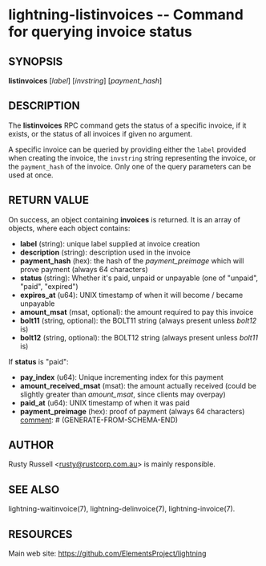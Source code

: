 lightning-listinvoices -- Command for querying invoice status
=============================================================

SYNOPSIS
--------

**listinvoices** \[*label*\] \[*invstring*\] \[*payment_hash*\]

DESCRIPTION
-----------

The **listinvoices** RPC command gets the status of a specific invoice,
if it exists, or the status of all invoices if given no argument.

A specific invoice can be queried by providing either the `label`
provided when creating the invoice, the `invstring` string representing
the invoice, or the `payment_hash` of the invoice. Only one of the
query parameters can be used at once.

RETURN VALUE
------------

[comment]: # (GENERATE-FROM-SCHEMA-START)
On success, an object containing **invoices** is returned.  It is an array of objects, where each object contains:
- **label** (string): unique label supplied at invoice creation
- **description** (string): description used in the invoice
- **payment_hash** (hex): the hash of the *payment_preimage* which will prove payment (always 64 characters)
- **status** (string): Whether it's paid, unpaid or unpayable (one of "unpaid", "paid", "expired")
- **expires_at** (u64): UNIX timestamp of when it will become / became unpayable
- **amount_msat** (msat, optional): the amount required to pay this invoice
- **bolt11** (string, optional): the BOLT11 string (always present unless *bolt12* is)
- **bolt12** (string, optional): the BOLT12 string (always present unless *bolt11* is)

If **status** is "paid":
  - **pay_index** (u64): Unique incrementing index for this payment
  - **amount_received_msat** (msat): the amount actually received (could be slightly greater than *amount_msat*, since clients may overpay)
  - **paid_at** (u64): UNIX timestamp of when it was paid
  - **payment_preimage** (hex): proof of payment (always 64 characters)
[comment]: # (GENERATE-FROM-SCHEMA-END)

AUTHOR
------

Rusty Russell <<rusty@rustcorp.com.au>> is mainly responsible.

SEE ALSO
--------

lightning-waitinvoice(7), lightning-delinvoice(7), lightning-invoice(7).

RESOURCES
---------

Main web site: <https://github.com/ElementsProject/lightning>

[comment]: # ( SHA256STAMP:67ff5d9aa945301f23d6694304e4b657a37f0b3f80cc1c13c2ff23a55fe51d4b)
